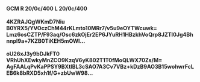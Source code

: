 #### GCM R 20/0c/400 L 20/0c/400
**4KZRAJQgWKmD7Niu**<br/>**B0YRX5/YVOczChM44rKLmto10MRr7/v5u9eOYTWcuwk=**<br/>**Lmz6osCZTP/F93aq/Osc6zkOjEr2EP6JYuRH1HBzkhVoQrp8JZTl0Jg4BhnnpI9a+7KZB0TiKEH5mOWl...**<br/><br/>
**oU26xJ3y9bDJkFT0**<br/>**VRhUhXEwkyMnZCO9KzqV6yK802T1T0fMoQLWX70Zs/M=**<br/>**AgFAALqPvKaPPSY9BXtlBL3cSAO7A3Cv7VBz+kDzB9AO3B15wohwrFcLEB6k8bRXD5xh1f/G+zbUwW98...**